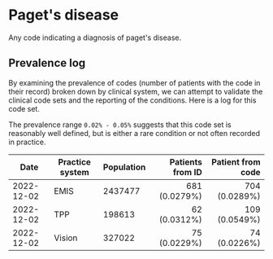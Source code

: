 # Paget's disease

Any code indicating a diagnosis of paget's disease.

## Prevalence log

By examining the prevalence of codes (number of patients with the code in their record) broken down by clinical system, we can attempt to validate the clinical code sets and the reporting of the conditions. Here is a log for this code set.

The prevalence range `0.02% - 0.05%` suggests that this code set is reasonably well defined, but is either a rare condition or not often recorded in practice.

| Date       | Practice system | Population | Patients from ID | Patient from code |
| ---------- | --------------- | ---------- | ---------------: | ----------------: |
| 2022-12-02 | EMIS            | 2437477    |    681 (0.0279%) |     704 (0.0289%) |
| 2022-12-02 | TPP             | 198613     |     62 (0.0312%) |     109 (0.0549%) |
| 2022-12-02 | Vision          | 327022     |     75 (0.0229%) |      74 (0.0226%) |
